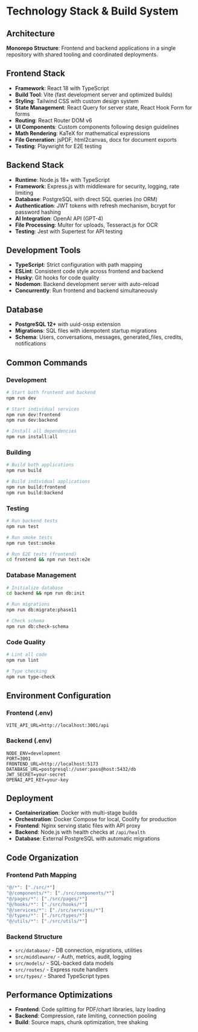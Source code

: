 # Technology Stack & Build System

## Architecture

**Monorepo Structure**: Frontend and backend applications in a single repository with shared tooling and coordinated deployments.

## Frontend Stack

- **Framework**: React 18 with TypeScript
- **Build Tool**: Vite (fast development server and optimized builds)
- **Styling**: Tailwind CSS with custom design system
- **State Management**: React Query for server state, React Hook Form for forms
- **Routing**: React Router DOM v6
- **UI Components**: Custom components following design guidelines
- **Math Rendering**: KaTeX for mathematical expressions
- **File Generation**: jsPDF, html2canvas, docx for document exports
- **Testing**: Playwright for E2E testing

## Backend Stack

- **Runtime**: Node.js 18+ with TypeScript
- **Framework**: Express.js with middleware for security, logging, rate limiting
- **Database**: PostgreSQL with direct SQL queries (no ORM)
- **Authentication**: JWT tokens with refresh mechanism, bcrypt for password hashing
- **AI Integration**: OpenAI API (GPT-4)
- **File Processing**: Multer for uploads, Tesseract.js for OCR
- **Testing**: Jest with Supertest for API testing

## Development Tools

- **TypeScript**: Strict configuration with path mapping
- **ESLint**: Consistent code style across frontend and backend
- **Husky**: Git hooks for code quality
- **Nodemon**: Backend development server with auto-reload
- **Concurrently**: Run frontend and backend simultaneously

## Database

- **PostgreSQL 12+** with uuid-ossp extension
- **Migrations**: SQL files with idempotent startup migrations
- **Schema**: Users, conversations, messages, generated_files, credits, notifications

## Common Commands

### Development
```bash
# Start both frontend and backend
npm run dev

# Start individual services
npm run dev:frontend
npm run dev:backend

# Install all dependencies
npm run install:all
```

### Building
```bash
# Build both applications
npm run build

# Build individual applications
npm run build:frontend
npm run build:backend
```

### Testing
```bash
# Run backend tests
npm run test

# Run smoke tests
npm run test:smoke

# Run E2E tests (frontend)
cd frontend && npm run test:e2e
```

### Database Management
```bash
# Initialize database
cd backend && npm run db:init

# Run migrations
npm run db:migrate:phase11

# Check schema
npm run db:check-schema
```

### Code Quality
```bash
# Lint all code
npm run lint

# Type checking
npm run type-check
```

## Environment Configuration

### Frontend (.env)
```
VITE_API_URL=http://localhost:3001/api
```

### Backend (.env)
```
NODE_ENV=development
PORT=3001
FRONTEND_URL=http://localhost:5173
DATABASE_URL=postgresql://user:pass@host:5432/db
JWT_SECRET=your-secret
OPENAI_API_KEY=your-key
```

## Deployment

- **Containerization**: Docker with multi-stage builds
- **Orchestration**: Docker Compose for local, Coolify for production
- **Frontend**: Nginx serving static files with API proxy
- **Backend**: Node.js with health checks at `/api/health`
- **Database**: External PostgreSQL with automatic migrations

## Code Organization

### Frontend Path Mapping
```typescript
"@/*": ["./src/*"]
"@/components/*": ["./src/components/*"]
"@/pages/*": ["./src/pages/*"]
"@/hooks/*": ["./src/hooks/*"]
"@/services/*": ["./src/services/*"]
"@/types/*": ["./src/types/*"]
"@/utils/*": ["./src/utils/*"]
```

### Backend Structure
- `src/database/` - DB connection, migrations, utilities
- `src/middleware/` - Auth, metrics, audit, logging
- `src/models/` - SQL-backed data models
- `src/routes/` - Express route handlers
- `src/types/` - Shared TypeScript types

## Performance Optimizations

- **Frontend**: Code splitting for PDF/chart libraries, lazy loading
- **Backend**: Compression, rate limiting, connection pooling
- **Build**: Source maps, chunk optimization, tree shaking